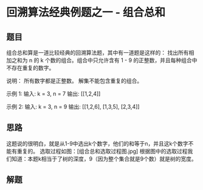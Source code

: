 # 回溯算法经典例题之一 - 组合总和

## 题目

组合总和算是一道比较经典的回溯算法题，其中有一道题是这样的：
找出所有相加之和为 n 的 k 个数的组合。组合中只允许含有 1 - 9 的正整数，并且每种组合中不存在重复的数字。

说明：
所有数字都是正整数。
解集不能包含重复的组合。

示例 1:
输入: k = 3, n = 7
输出: [[1,2,4]]

示例 2:
输入: k = 3, n = 9
输出: [[1,2,6], [1,3,5], [2,3,4]]

## 思路

这题说的很明白，就是从1-9中选出k个数字，他们的和等于n，并且这k个数字不能有重复的。
选取过程如图：[组合总和选取过程图.jpg]
根据图中的选取过程我们知道：本题k相当于了树的深度，9（因为整个集合就是9个数）就是树的宽度。

## 解题










































